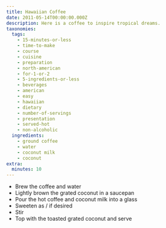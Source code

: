 ```yaml
---
title: Hawaiian Coffee
date: 2011-05-14T00:00:00.000Z
description: Here is a coffee to inspire tropical dreams.
taxonomies:
  tags:
    - 15-minutes-or-less
    - time-to-make
    - course
    - cuisine
    - preparation
    - north-american
    - for-1-or-2
    - 5-ingredients-or-less
    - beverages
    - american
    - easy
    - hawaiian
    - dietary
    - number-of-servings
    - presentation
    - served-hot
    - non-alcoholic
  ingredients:
    - ground coffee
    - water
    - coconut milk
    - coconut
extra:
  minutes: 10
---
```

 - Brew the coffee and water
 - Lightly brown the grated coconut in a saucepan
 - Pour the hot coffee and coconut milk into a glass
 - Sweeten as / if desired
 - Stir
 - Top with the toasted grated coconut and serve
